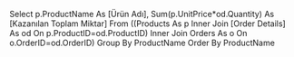 Select p.ProductName As [Ürün Adı], Sum(p.UnitPrice*od.Quantity) As [Kazanılan Toplam Miktar]
From ((Products As p 
Inner Join [Order Details] As od On p.ProductID=od.ProductID)
Inner Join Orders As o On o.OrderID=od.OrderID)
Group By ProductName
Order By ProductName
